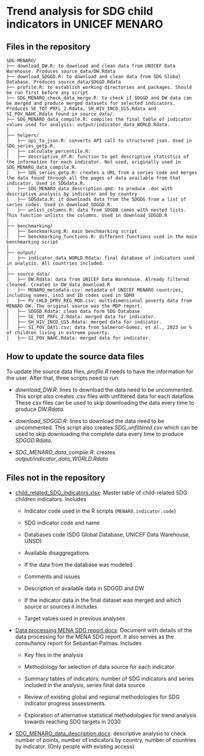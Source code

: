 # Trend analysis for SDG child indicators in UNICEF MENARO

## Files in the repository

```         
SDG-MENARO/
├── download_DW.R: to download and clean data from UNICEF Data Warehouse. Produces source_data/DW.Rdata
├── download_SDGGD.R: to download and clean data from SDG Global Database. Produces source_data/SDGGD.Rdata
├── profile.R: to establish working directories and packages. Should be run first before any script
├── SDG_MENARO_check_data_merge.R: to check if SDGGD and DW data can be merged and produce merged datasets for selected indicators. Produces SE_TOT_PRFL_2.Rdata, SH_HIV_INCD_U15.Rdata and SI_POV_NAHC.Rdata found in source_data/.
├── SDG_MENARO_data_compile.R: compiles the final table of indicator values used for analysis: output/indicator_data_WORLD.Rdata.
│
├── helpers/
│   ├── api_to_json.R: converts API call to structured json. Used in SDG_series_getp.R.
│   ├── calculate_percentile.R:
│   ├── descriptive_df.R: function to get descriptive statistics of the information for each indicator. Not used, originally used in SDG_MENARO_data_compile.R.
│   ├── SDG_series_getp.R: creates a URL from a series code and merges the data found through all the pages of data available from that indicator. Used in SDGdata.R.
│   ├── SDG_MENARO_data_description.qmd: to produce .doc with descriptive analysis by indicator and by country
│   ├── SDGdata.R: it downloads data from the SDGDG from a list of series codes. Used in download_SDGGD.R.
│   ├── unlist_columns.R: data from SDGDB comes with nested lists. This function unlists the columns. Used in download_SDGGD.R
│   
├── benchmarking/
│   ├── benckmarking.R: main benchmarking script
│   ├── benckmarking_functions.R: different functions used in the main benchmarking script
│   
├── output/
│   ├── indicator_data_WORLD.Rdata: final database of indicators used in analysis. All countries included.
│   
├── source_data/
│   ├── DW.Rdata: data from UNICEF Data Warehouse. Already filtered cleaned. Created in DW_data_download.R
│   ├── MENARO_metadata.csv: metadata of UNICEF MENARO countries, including names, iso3 and ID codes used in SDMX
│   ├── PV_CHLD_DPRV_REG_MOD.csv: multidimensional poverty data from MENARO DW. The original source was the MDP report.
│   ├── SDGGD.Rdata: clean data form SDG Database
│   ├── SE_TOT_PRFL_2.Rdata: merged data for indicator.
│   ├── SH_HIV_INCD_U15.Rdata: merged data for indicator.
│   ├── SI_POV_DAY1.csv: data from Salmeron-Gomez, et al., 2023 on % of children living in extreme poverty.
│   ├── SI_POV_NAHC.Rdata: merged data for indicator.
```

## How to update the source data files

To update the source data files, *profile.R* needs to have the information for the user. After that, three scripts need to run:

-   *download_DW.R*: lines to download the data need to be uncommented. This script also creates .csv files with unfiltered data for each dataflow. These csv files can be used to skip downloading the data every time to produce *DW.Rdata*.

-   *download_SDGGD.R*: lines to download the data need to be uncommented. This script also creates *SDG_unfiltered.csv* which can be used to skip downloading the complete data every time to produce *SDGGD.Rdata*.

-   *SDG_MENARO_data_compile.R*: creates *output/indicator_data_WORLD.Rdata*

## Files not in the repository

-   [child_related_SDG_indicators.xlsx](https://unicef-my.sharepoint.com/:x:/r/personal/spalmas_unicef_org/Documents/MENARO%20SDG/child_related_SDG_indicators.xlsx?d=wa4abddb44036478db00fa74ee2a9ab25&csf=1&web=1&e=K1uSLa): Master table of child-related SDG children indicators. Includes

    -   Indicator code used in the R scripts (`MENARO.indicator.code`)

    -   SDG indicator code and name

    -   Databases code (SDG Global Database, UNICEF Data Warehouse, UNSD)

    -   Available disaggregations

    -   If the data from the database was modeled

    -   Comments and issues

    -   Description of available data in SDGGD and DW

    -   If the indicator data in the final dataset was merged and which source or sources it includes

    -   Target values used in previous analyses

-   [Data processing MENA SDG report.docx](https://unicef-my.sharepoint.com/:w:/r/personal/spalmas_unicef_org/Documents/MENARO%20SDG/Data%20Processing%20MENA%20SDG%20report.docx?d=we824a41d4492476f8fc85c4a26306185&csf=1&web=1&e=HNpkXa): Document with details of the data processing for the MENA SDG report. It also serves as the consultancy report for Sebastian Palmas. Includes

    -   Key files in the analysis

    -   Methodology for selection of data source for each indicator

    -   Summary tables of indicators: number of SDG indicators and series included in the analysis, series final data source

    -   Review of existing global and regional methodologies for SDG indicator progress assessments.

    -   Exploration of alternative statistical methodologies for trend analysis towards reaching SDG targets in 2030

-   [SDG_MENARO_data_description.docx](https://unicef-my.sharepoint.com/:w:/r/personal/spalmas_unicef_org/Documents/MENARO%20SDG/SDG_MENARO_data_description.docx?d=wd8b2268c027d4b54a8a4277e9f7da304&csf=1&web=1&e=tYm9xz): descriptive analysis to check number of points, number of indicators by country, number of countries by indicator. (Only people with existing access)
